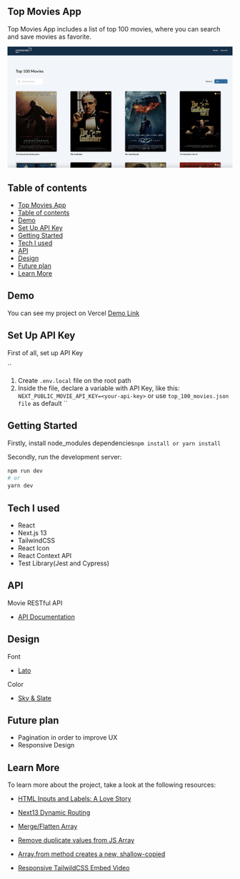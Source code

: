 ## Top Movies App

Top Movies App includes a list of top 100 movies, where you can search and save movies as favorite.

![top_movies_preview](./public//top_movies_preview.png)

## Table of contents

- [Top Movies App](#top-movies-app)
- [Table of contents](#table-of-contents)
- [Demo](#demo)
- [Set Up API Key](#set-up-api-key)
- [Getting Started](#getting-started)
- [Tech I used](#tech-i-used)
- [API](#api)
- [Design](#design)
- [Future plan](#future-plan)
- [Learn More](#learn-more)

## Demo

You can see my project on Vercel [Demo Link]()

## Set Up API Key

First of all, set up API Key

``
1. Create `.env.local` file on the root path
2. Inside the file, declare a variable with API Key, like this: `NEXT_PUBLIC_MOVIE_API_KEY=<your-api-key>`
   or use `top_100_movies.json file` as default
``

## Getting Started

Firstly, install node_modules dependencies`npm install or yarn install`

Secondly, run the development server:

```bash
npm run dev
# or
yarn dev
```

## Tech I used

- React
- Next.js 13
- TailwindCSS
- React Icon
- React Context API
- Test Library(Jest and Cypress)

## API

Movie RESTful API

- [API Documentation](https://rapidapi.com/rapihub-rapihub-default/api/imdb-top-100-movies)

## Design

Font

- [Lato](https://fonts.google.com/specimen/Lato)

Color

- [Sky & Slate](https://tailwindcss.com/docs/customizing-colors)

## Future plan

- Pagination in order to improve UX
- Responsive Design 

## Learn More

To learn more about the project, take a look at the following resources:

- [HTML Inputs and Labels: A Love Story](https://css-tricks.com/html-inputs-and-labels-a-love-story/)

- [Next13 Dynamic Routing](https://stackoverflow.com/questions/75783445/dynamic-routing-in-next-js-13-app-directory-throwing-404-not-found-error)

- [Merge/Flatten Array](https://stackoverflow.com/questions/10865025/merge-flatten-an-array-of-arrays)

- [Remove duplicate values from JS Array](https://stackoverflow.com/questions/9229645/remove-duplicate-values-from-js-array)

- [Array.from method creates a new, shallow-copied](https://developer.mozilla.org/en-US/docs/Web/JavaScript/Reference/Global_Objects/Array/from)

- [Responsive TailwildCSS Embed Video](https://www.themes.dev/blog/easily-embed-responsive-youtube-video-with-tailwind-css/)
